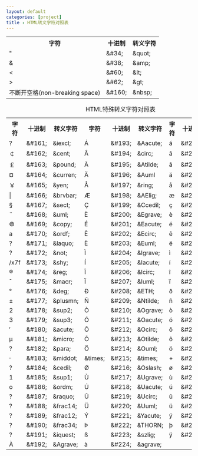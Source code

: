 ```yaml
---
layout: default
categories: [project]
title : HTML转义字符对照表
---
```


<table class="toolTable" width="50%" cellspacing="0" cellpadding="0">
    <tbody><tr>
        <th class="separateColor">字符</th>
        <th>十进制</th>
        <th>转义字符</th>
    </tr>
    <tr>
        <td class="separateColor">"</td>
        <td>&amp;#34;</td>
        <td>&amp;quot;</td>
    </tr>
    <tr>
        <td class="separateColor">&amp;</td>
        <td>&amp;#38;</td>
        <td>&amp;amp;</td>
    </tr>
    <tr>
        <td class="separateColor">&lt;</td>
        <td>&amp;#60;</td>
        <td>&amp;lt;</td>
    </tr>
    <tr>
        <td class="separateColor">&gt;</td>
        <td>&amp;#62;</td>
        <td>&amp;gt;</td>
    </tr>
    <tr>
        <td class="separateColor">不断开空格(non-breaking space)</td>
        <td>&amp;#160;</td>
        <td>&amp;nbsp;</td>
    </tr>
    </tbody></table>
    
<table class="toolTable table" width="100%" cellspacing="0" cellpadding="0">
        	<caption>HTML特殊转义字符对照表</caption>
        <tbody><tr>
            <th class="separateColor">字符</th>
            <th>十进制</th>
            <th>转义字符</th>
            <th class="separateColor">字符</th>
            <th>十进制</th>
            <th>转义字符</th>
            <th class="separateColor">字符</th>
            <th>十进制</th>
            <th>转义字符</th>
        </tr>
        <tr>
            <td class="separateColor">?</td>
            <td>&amp;#161;</td>
            <td>&amp;iexcl;</td>
            <td class="separateColor">Á</td>
            <td>&amp;#193;</td>
            <td>&amp;Aacute;</td>
            <td class="separateColor">á</td>
            <td>&amp;#225;</td>
            <td>&amp;aacute;</td>
        </tr>
        <tr>
            <td class="separateColor">￠</td>
            <td>&amp;#162;</td>
            <td>&amp;cent;</td>
            <td class="separateColor">Â</td>
            <td>&amp;#194;</td>
            <td>&amp;circ;</td>
            <td class="separateColor">â</td>
            <td>&amp;#226</td>
            <td>&amp;acirc;</td>
        </tr>
        <tr>
            <td class="separateColor">￡</td>
            <td>&amp;#163;</td>
            <td>&amp;pound;</td>
            <td class="separateColor">Ã</td>
            <td>&amp;#195;</td>
            <td>&amp;Atilde;</td>
            <td class="separateColor">ã</td>
            <td>&amp;#227;</td>
            <td>&amp;atilde;</td>
        </tr>
        <tr>
            <td class="separateColor">¤</td>
            <td>&amp;#164;</td>
            <td>&amp;curren;</td>
            <td class="separateColor">Ä</td>
            <td>&amp;#196;</td>
            <td>&amp;Auml</td>
            <td class="separateColor">ä</td>
            <td>&amp;#228;</td>
            <td>&amp;auml;</td>
        </tr>
        <tr>
            <td class="separateColor">￥</td>
            <td>&amp;#165;</td>
            <td>&amp;yen;</td>
            <td class="separateColor">Å</td>
            <td>&amp;#197;</td>
            <td>&amp;ring;</td>
            <td class="separateColor">å</td>
            <td>&amp;#229;</td>
            <td>&amp;aring;</td>
        </tr>
        <tr>
            <td class="separateColor">|</td>
            <td>&amp;#166;</td>
            <td>&amp;brvbar;</td>
            <td class="separateColor">Æ</td>
            <td>&amp;#198;</td>
            <td>&amp;AElig;</td>
            <td class="separateColor">æ</td>
            <td>&amp;#230;</td>
            <td>&amp;aelig;</td>
        </tr>
        <tr>
            <td class="separateColor">§</td>
            <td>&amp;#167;</td>
            <td>&amp;sect;</td>
            <td class="separateColor">Ç</td>
            <td>&amp;#199;</td>
            <td>&amp;Ccedil;</td>
            <td class="separateColor">ç</td>
            <td>&amp;#231;</td>
            <td>&amp;ccedil;</td>
        </tr>
        <tr>
            <td class="separateColor">¨</td>
            <td>&amp;#168;</td>
            <td>&amp;uml;</td>
            <td class="separateColor">È</td>
            <td>&amp;#200;</td>
            <td>&amp;Egrave;</td>
            <td class="separateColor">è</td>
            <td>&amp;#232;</td>
            <td>&amp;egrave;</td>
        </tr>
        <tr>
            <td class="separateColor">©</td>
            <td>&amp;#169;</td>
            <td>&amp;copy;</td>
            <td class="separateColor">É</td>
            <td>&amp;#201;</td>
            <td>&amp;Eacute;</td>
            <td class="separateColor">é</td>
            <td>&amp;#233;</td>
            <td>&amp;eacute;</td>
        </tr>
        <tr>
            <td class="separateColor">a</td>
            <td>&amp;#170;</td>
            <td>&amp;ordf;</td>
            <td class="separateColor">Ê</td>
            <td>&amp;#202;</td>
            <td>&amp;Ecirc;</td>
            <td class="separateColor">ê</td>
            <td>&amp;#234;</td>
            <td>&amp;ecirc;</td>
        </tr>
        <tr>
            <td class="separateColor">?</td>
            <td>&amp;#171;</td>
            <td>&amp;laquo;</td>
            <td class="separateColor">Ë</td>
            <td>&amp;#203;</td>
            <td>&amp;Euml;</td>
            <td class="separateColor">ë</td>
            <td>&amp;#235;</td>
            <td>&amp;euml;</td>
        </tr>
        <tr>
            <td class="separateColor">?</td>
            <td>&amp;#172;</td>
            <td>&amp;not;</td>
            <td class="separateColor">Ì</td>
            <td>&amp;#204;</td>
            <td>&amp;Igrave;</td>
            <td class="separateColor">ì</td>
            <td>&amp;#236;</td>
            <td>&amp;igrave;</td>
        </tr>
        <tr>
            <td class="separateColor">/x7f</td>
            <td>&amp;#173;</td>
            <td>&amp;shy;</td>
            <td class="separateColor">Í</td>
            <td>&amp;#205;</td>
            <td>&amp;Iacute;</td>
            <td class="separateColor">í</td>
            <td>&amp;#237;</td>
            <td>&amp;iacute;</td>
        </tr>
        <tr>
            <td class="separateColor">®</td>
            <td>&amp;#174;</td>
            <td>&amp;reg;</td>
            <td class="separateColor">Î</td>
            <td>&amp;#206;</td>
            <td>&amp;Icirc;</td>
            <td class="separateColor">î</td>
            <td>&amp;#238;</td>
            <td>&amp;icirc;</td>
        </tr>
        <tr>
            <td class="separateColor">ˉ</td>
            <td>&amp;#175;</td>
            <td>&amp;macr;</td>
            <td class="separateColor">Ï</td>
            <td>&amp;#207;</td>
            <td>&amp;Iuml;</td>
            <td class="separateColor">ï</td>
            <td>&amp;#239;</td>
            <td>&amp;iuml;</td>
        </tr>
        <tr>
            <td class="separateColor">°</td>
            <td>&amp;#176;</td>
            <td>&amp;deg;</td>
            <td class="separateColor">Ð</td>
            <td>&amp;#208;</td>
            <td>&amp;ETH;</td>
            <td class="separateColor">ð</td>
            <td>&amp;#240;</td>
            <td>&amp;ieth;</td>
        </tr>
        <tr>
            <td class="separateColor">±</td>
            <td>&amp;#177;</td>
            <td>&amp;plusmn;</td>
            <td class="separateColor">Ñ</td>
            <td>&amp;#209;</td>
            <td>&amp;Ntilde;</td>
            <td class="separateColor">ñ</td>
            <td>&amp;#241;</td>
            <td>&amp;ntilde;</td>
        </tr>
        <tr>
            <td class="separateColor">2</td>
            <td>&amp;#178;</td>
            <td>&amp;sup2;</td>
            <td class="separateColor">Ò</td>
            <td>&amp;#210;</td>
            <td>&amp;Ograve;</td>
            <td class="separateColor">ò</td>
            <td>&amp;#242;</td>
            <td>&amp;ograve;</td>
        </tr>
        <tr>
            <td class="separateColor">3</td>
            <td>&amp;#179;</td>
            <td>&amp;sup3;</td>
            <td class="separateColor">Ó</td>
            <td>&amp;#211;</td>
            <td>&amp;Oacute;</td>
            <td class="separateColor">ó</td>
            <td>&amp;#243;</td>
            <td>&amp;oacute;</td>
        </tr>
        <tr>
            <td class="separateColor">′</td>
            <td>&amp;#180;</td>
            <td>&amp;acute;</td>
            <td class="separateColor">Ô</td>
            <td>&amp;#212;</td>
            <td>&amp;Ocirc;</td>
            <td class="separateColor">ô</td>
            <td>&amp;#244;</td>
            <td>&amp;ocirc;</td>
        </tr>
        <tr>
            <td class="separateColor">μ</td>
            <td>&amp;#181;</td>
            <td>&amp;micro;</td>
            <td class="separateColor">Õ</td>
            <td>&amp;#213;</td>
            <td>&amp;Otilde;</td>
            <td class="separateColor">õ</td>
            <td>&amp;#245;</td>
            <td>&amp;otilde;</td>
        </tr>
        <tr>
            <td class="separateColor">?</td>
            <td>&amp;#182;</td>
            <td>&amp;para;</td>
            <td class="separateColor">Ö</td>
            <td>&amp;#214;</td>
            <td>&amp;Ouml;</td>
            <td class="separateColor">ö</td>
            <td>&amp;#246;</td>
            <td>&amp;ouml;</td>
        </tr>
        <tr>
            <td class="separateColor">·</td>
            <td>&amp;#183;</td>
            <td>&amp;middot;</td>
            <td class="separateColor">&amp;times;</td>
            <td>&amp;#215;</td>
            <td>&amp;times;</td>
            <td class="separateColor">÷</td>
            <td>&amp;#247;</td>
            <td>&amp;divide;</td>
        </tr>
        <tr>
            <td class="separateColor">?</td>
            <td>&amp;#184;</td>
            <td>&amp;cedil;</td>
            <td class="separateColor">Ø</td>
            <td>&amp;#216;</td>
            <td>&amp;Oslash;</td>
            <td class="separateColor">ø</td>
            <td>&amp;#248;</td>
            <td>&amp;oslash;</td>
        </tr>
        <tr>
            <td class="separateColor">1</td>
            <td>&amp;#185;</td>
            <td>&amp;sup1;</td>
            <td class="separateColor">Ù</td>
            <td>&amp;#217;</td>
            <td>&amp;Ugrave;</td>
            <td class="separateColor">ù</td>
            <td>&amp;#249;</td>
            <td>&amp;ugrave;</td>
        </tr>
        <tr>
            <td class="separateColor">o</td>
            <td>&amp;#186;</td>
            <td>&amp;ordm;</td>
            <td class="separateColor">Ú</td>
            <td>&amp;#218;</td>
            <td>&amp;Uacute;</td>
            <td class="separateColor">ú</td>
            <td>&amp;#250;</td>
            <td>&amp;uacute;</td>
        </tr>
        <tr>
            <td class="separateColor">?</td>
            <td>&amp;#187;</td>
            <td>&amp;raquo;</td>
            <td class="separateColor">Û</td>
            <td>&amp;#219;</td>
            <td>&amp;Ucirc;</td>
            <td class="separateColor">û</td>
            <td>&amp;#251;</td>
            <td>&amp;ucirc;</td>
        </tr>
        <tr>
            <td class="separateColor">?</td>
            <td>&amp;#188;</td>
            <td>&amp;frac14;</td>
            <td class="separateColor">Ü</td>
            <td>&amp;#220;</td>
            <td>&amp;Uuml;</td>
            <td class="separateColor">ü</td>
            <td>&amp;#252;</td>
            <td>&amp;uuml;</td>
        </tr>
        <tr>
            <td class="separateColor">?</td>
            <td>&amp;#189;</td>
            <td>&amp;frac12;</td>
            <td class="separateColor">Ý</td>
            <td>&amp;#221;</td>
            <td>&amp;Yacute;</td>
            <td class="separateColor">ý</td>
            <td>&amp;#253;</td>
            <td>&amp;yacute;</td>
        </tr>
        <tr>
            <td class="separateColor">?</td>
            <td>&amp;#190;</td>
            <td>&amp;frac34;</td>
            <td class="separateColor">Þ</td>
            <td>&amp;#222;</td>
            <td>&amp;THORN;</td>
            <td class="separateColor">þ</td>
            <td>&amp;#254;</td>
            <td>&amp;thorn;</td>
        </tr>
        <tr>
            <td class="separateColor">?</td>
            <td>&amp;#191;</td>
            <td>&amp;iquest;</td>
            <td class="separateColor">ß</td>
            <td>&amp;#223;</td>
            <td>&amp;szlig;</td>
            <td class="separateColor">ÿ</td>
            <td>&amp;#255;</td>
            <td>&amp;yuml;</td>
        </tr>
        <tr>
            <td class="separateColor">À</td>
            <td>&amp;#192;</td>
            <td>&amp;Agrave;</td>
            <td class="separateColor">à</td>
            <td>&amp;#224;</td>
            <td>&amp;agrave;</td>
            <td>　</td>
            </tr>
        </tbody></table>
    
    